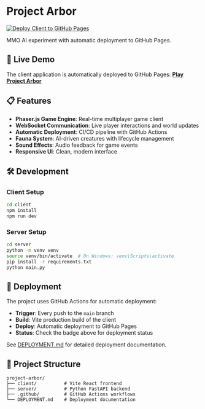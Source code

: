 # Project Arbor

[![Deploy Client to GitHub Pages](https://github.com/tremechus/project_arbor/actions/workflows/deploy.yml/badge.svg)](https://github.com/tremechus/project_arbor/actions/workflows/deploy.yml)

MMO AI experiment with automatic deployment to GitHub Pages.

## 🚀 Live Demo

The client application is automatically deployed to GitHub Pages: **[Play Project Arbor](https://tremechus.github.io/project_arbor/)**

## 📋 Features

- **Phaser.js Game Engine**: Real-time multiplayer game client
- **WebSocket Communication**: Live player interactions and world updates
- **Automatic Deployment**: CI/CD pipeline with GitHub Actions
- **Fauna System**: AI-driven creatures with lifecycle management
- **Sound Effects**: Audio feedback for game events
- **Responsive UI**: Clean, modern interface

## 🛠️ Development

### Client Setup
```bash
cd client
npm install
npm run dev
```

### Server Setup
```bash
cd server
python -m venv venv
source venv/bin/activate  # On Windows: venv\Scripts\activate
pip install -r requirements.txt
python main.py
```

## 🚀 Deployment

The project uses GitHub Actions for automatic deployment:

- **Trigger**: Every push to the `main` branch
- **Build**: Vite production build of the client
- **Deploy**: Automatic deployment to GitHub Pages
- **Status**: Check the badge above for deployment status

See [DEPLOYMENT.md](DEPLOYMENT.md) for detailed deployment documentation.

## 📁 Project Structure

```
project-arbor/
├── client/          # Vite React frontend
├── server/          # Python FastAPI backend  
├── .github/         # GitHub Actions workflows
└── DEPLOYMENT.md    # Deployment documentation
```
